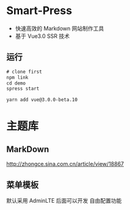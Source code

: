 # Smart-Press

- 快速高效的 Markdown 网站制作工具
- 基于 Vue3.0 SSR 技术

## 运行

```js
# clone first
npm link
cd demo
spress start
```

```bash
yarn add vue@3.0.0-beta.10

```

# 主题库

## MarkDown

http://zhongce.sina.com.cn/article/view/18867

## 菜单模板

默认采用 AdminLTE 后面可以开发 自由配置功能
